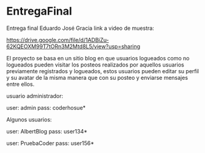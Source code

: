 # EntregaFinal
Entrega final Eduardo José Gracia
link a video de muestra:

https://drive.google.com/file/d/1ADBiZu-62KQEOXM99T7tORn3M2Mtd8L5/view?usp=sharing

El proyecto se basa en un sitio blog en que usuarios logueados como no logueados pueden visitar los posteos realizados 
por aquellos usuarios previamente registrados y logueados, estos usuarios pueden editar su perfil y su avatar de la misma manera que con su posteo 
y enviarse mensajes entre ellos.


usuario administrador: 

user: admin 
pass: coderhosue*

Algunos usuarios:

user: AlbertBlog
pass: user134*

user: PruebaCoder
pass: user156*


